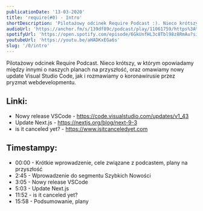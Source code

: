 ```yaml
---
publicationDate: '13-03-2020'
title: 'require(#0) - Intro'
shortDescription: 'Pilotażowy odcinek Require Podcast :). Nieco krótszy, w którym opowiadamy między innymi o naszych planach na przyszłość, oraz omawiamy nowy update Visual Studio Code, jak i rozmawiamy o koronawirusie przez pryzmat webdevelopmentu.'
audioUrl: 'https://anchor.fm/s/139df89c/podcast/play/11061759/https%3A%2F%2Fd3ctxlq1ktw2nl.cloudfront.net%2Fproduction%2F2020-2-13%2F56369055-48000-2-8cac931857ce1.mp3'
spotifyUrl: 'https://open.spotify.com/episode/6GkUnfHL3c8Tbl98z8RmAu?si=5tBa0osARimMv93lZ2cNiQ'
youtubeUrl: 'https://youtu.be/aHADKxEGa6s'
slug: '/0/intro'
---
```


Pilotażowy odcinek Require Podcast. Nieco krótszy, w którym opowiadamy między innymi o naszych planach na przyszłość, oraz omawiamy nowy update Visual Studio Code, jak i rozmawiamy o koronawirusie przez pryzmat webdevelopmentu.

## Linki:

- Nowy release VSCode - https://code.visualstudio.com/updates/v1_43
- Update Next.js - https://nextjs.org/blog/next-9-3
- is it canceled yet? - https://www.isitcanceledyet.com

## Timestampy:

- 00:00 - Krótkie wprowadzenie, cele związane z podcastem, plany na przyszłość
- 2:45 - Wprowadzenie do segmentu Szybkich Nowości
- 3:05 - Nowy release VSCode
- 5:03 - Update Next.js
- 11:52 - is it canceled yet?
- 15:58 - Podsumowanie, plany
